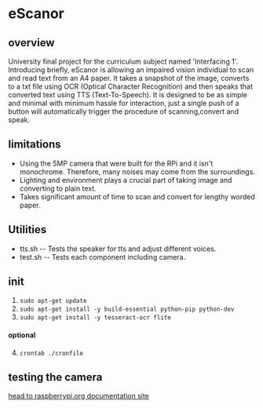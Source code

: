 # eScanor

## overview
University final project for the curriculum subject named 'Interfacing 1'. Introducing briefly, eScanor is allowing an impaired vision individual to scan and read text from an A4 paper. It takes a snapshot of the image, converts to a txt file using OCR (Optical Character Recognition) and then speaks that converted text using TTS (Text-To-Speech).
It is designed to be as simple and minimal with minimum hassle for interaction, just a single push of a button will automatically trigger the procedure of scanning,convert and speak.

## limitations
* Using the 5MP camera that were built for the RPi and it isn't monochrome. Therefore, many noises may come from the surroundings.
* Lighting and environment plays a crucial part of taking image and converting to plain text.
* Takes significant amount of time to scan and convert for lengthy worded paper.

## Utilities
* tts.sh -- Tests the speaker for tts and adjust different voices.
* test.sh -- Tests each component including camera.

## init
1. `sudo apt-get update`
2. `sudo apt-get install -y build-essential python-pip python-dev`
3. `sudo apt-get install -y tesseract-ocr flite`
#### optional
4. `crontab ./cronfile`

## testing the camera
[head to raspberrypi.org documentation site](https://www.raspberrypi.org/documentation/configuration/camera.md)
